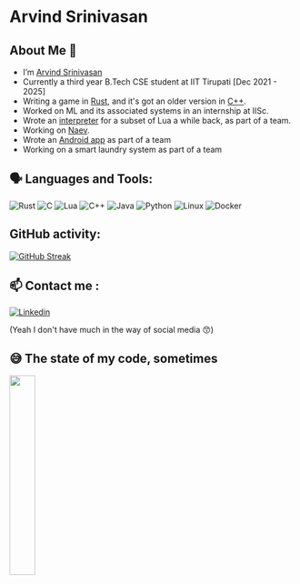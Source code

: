 # Arvind Srinivasan


## About Me 👋

-   I’m [Arvind Srinivasan](https://github.com/Hraelzyr)
-   Currently a third year B.Tech CSE student at IIT Tirupati [Dec 2021 - 2025]
-   Writing a game in [Rust](https://github.com/Hraelzyr/helene-rust), and it's got an older version in [C++](https://github.com/Hraelzyr/Helene).
-   Worked on ML and its associated systems in an internship at IISc.
-   Wrote an [interpreter](https://github.com/Hraelzyr/SpeakingLua) for a subset of Lua a while back, as part of a team.
-   Working on [Naev](https://github.com/naev/naev).
-   Wrote an [Android app](https://github.com/Navknight/OceanView) as part of a team
-   Working on a smart laundry system as part of a team

## 🗣️ Languages and Tools:
![Rust](https://img.shields.io/badge/Rust-000000.svg?style=for-the-badge&logo=Rust&logoColor=white) ![C](https://img.shields.io/badge/c-%2300599C.svg?style=for-the-badge&logo=c&logoColor=white) ![Lua](https://img.shields.io/badge/Lua-2C2D72.svg?style=for-the-badge&logo=Lua&logoColor=white) ![C++](https://img.shields.io/badge/c++-%2300599C.svg?style=for-the-badge&logo=c%2B%2B&logoColor=white) ![Java](https://img.shields.io/badge/java-%23ED8B00.svg?style=for-the-badge&logo=java&logoColor=white) ![Python](https://img.shields.io/badge/python-3670A0?style=for-the-badge&logo=python&logoColor=ffdd54) ![Linux](https://img.shields.io/badge/Linux-FCC624?style=for-the-badge&logo=linux&logoColor=black) ![Docker](https://img.shields.io/badge/docker-%230db7ed.svg?style=for-the-badge&logo=docker&logoColor=white)

## GitHub activity:

[![GitHub Streak](http://github-readme-streak-stats.herokuapp.com?user=Hraelzyr&theme=dark&background=000000)](https://git.io/streak-stats)

## 📫 Contact me :

[![Linkedin](https://img.shields.io/badge/LinkedIn-blue?style=for-the-badge&logo=linkedin&logoColor=white)](https://www.linkedin.com/in/arvind-srinivas4n/)

(Yeah I don't have much in the way of social media 😙)

## 😅 The state of my code, sometimes

<div id="header">
  <img src="https://media.giphy.com/media/v1.Y2lkPTc5MGI3NjExZTBxdjUzZTRnbXRjemM2cm1jZGExMWI5ZTVrMTM3N2thbHFtcXlteiZlcD12MV9pbnRlcm5hbF9naWZfYnlfaWQmY3Q9cw/JR7iS0j2YwfW9mopu3/giphy.gif" width="30%" height="30%" frameBorder="0" />
</div>

<!--
**Hraelzyr/Hraelzyr** is a ✨ _special_ ✨ repository because its `README.md` (this file) appears on your GitHub profile.

Here are some ideas to get you started:

- 🔭 I’m currently working on ...
- 🌱 I’m currently learning ...
- 👯 I’m looking to collaborate on ...
- 🤔 I’m looking for help with ...
- 💬 Ask me about ...
- 📫 How to reach me: ...
- 😄 Pronouns: ...
- ⚡ Fun fact: ...
-->
